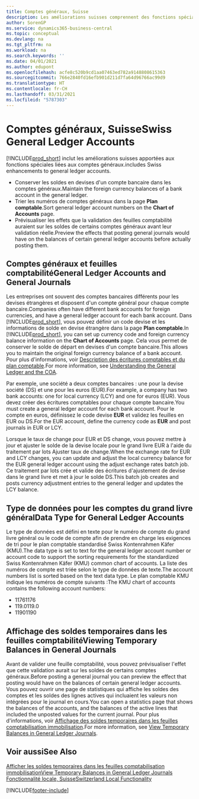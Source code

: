 ```yaml
---
title: Comptes généraux, Suisse
description: Les améliorations suisses comprennent des fonctions spéciales liées aux comptes généraux.
author: SorenGP
ms.service: dynamics365-business-central
ms.topic: conceptual
ms.devlang: na
ms.tgt_pltfrm: na
ms.workload: na
ms.search.keywords: ''
ms.date: 04/01/2021
ms.author: edupont
ms.openlocfilehash: acfe8c520b9cd1aa07463ed782a9148808615363
ms.sourcegitcommit: 766e2840fd16efb901d211d7fa64d96766ac99d9
ms.translationtype: HT
ms.contentlocale: fr-CH
ms.lasthandoff: 03/31/2021
ms.locfileid: "5787303"
---
```

# <a name="swiss-general-ledger-accounts"></a><span data-ttu-id="0ef39-103">Comptes généraux, Suisse</span><span class="sxs-lookup"><span data-stu-id="0ef39-103">Swiss General Ledger Accounts</span></span>
[!INCLUDE[prod_short](../../includes/prod_short.md)] <span data-ttu-id="0ef39-104">inclut les améliorations suisses apportées aux fonctions spéciales liées aux comptes généraux.</span><span class="sxs-lookup"><span data-stu-id="0ef39-104">includes Swiss enhancements to general ledger accounts.</span></span>

- <span data-ttu-id="0ef39-105">Conserver les soldes en devises d'un compte bancaire dans les comptes généraux.</span><span class="sxs-lookup"><span data-stu-id="0ef39-105">Maintain the foreign currency balances of a bank account in the general ledger.</span></span>  
- <span data-ttu-id="0ef39-106">Trier les numéros de comptes généraux dans la page **Plan comptable**.</span><span class="sxs-lookup"><span data-stu-id="0ef39-106">Sort general ledger account numbers on the **Chart of Accounts** page.</span></span>  
- <span data-ttu-id="0ef39-107">Prévisualiser les effets que la validation des feuilles comptabilité auraient sur les soldes de certains comptes généraux avant leur validation réelle.</span><span class="sxs-lookup"><span data-stu-id="0ef39-107">Preview the effects that posting general journals would have on the balances of certain general ledger accounts before actually posting them.</span></span>  

## <a name="general-ledger-accounts-and-general-journals"></a><span data-ttu-id="0ef39-108">Comptes généraux et feuilles comptabilité</span><span class="sxs-lookup"><span data-stu-id="0ef39-108">General Ledger Accounts and General Journals</span></span>  
<span data-ttu-id="0ef39-109">Les entreprises ont souvent des comptes bancaires différents pour les devises étrangères et disposent d'un compte général pour chaque compte bancaire.</span><span class="sxs-lookup"><span data-stu-id="0ef39-109">Companies often have different bank accounts for foreign currencies, and have a general ledger account for each bank account.</span></span> <span data-ttu-id="0ef39-110">Dans [!INCLUDE[prod_short](../../includes/prod_short.md)], vous pouvez définir un code devise et les informations de solde en devise étrangère dans la page **Plan comptable**.</span><span class="sxs-lookup"><span data-stu-id="0ef39-110">In [!INCLUDE[prod_short](../../includes/prod_short.md)], you can set up currency code and foreign currency balance information on the **Chart of Accounts** page.</span></span> <span data-ttu-id="0ef39-111">Cela vous permet de conserver le solde de départ en devises d'un compte bancaire.</span><span class="sxs-lookup"><span data-stu-id="0ef39-111">This allows you to maintain the original foreign currency balance of a bank account.</span></span> <span data-ttu-id="0ef39-112">Pour plus d'informations, voir [Description des écritures comptables et du plan comptable](../../finance-general-ledger.md).</span><span class="sxs-lookup"><span data-stu-id="0ef39-112">For more information, see [Understanding the General Ledger and the COA](../../finance-general-ledger.md).</span></span>  

<span data-ttu-id="0ef39-113">Par exemple, une société a deux comptes bancaires : une pour la devise société (DS) et une pour les euros (EUR).</span><span class="sxs-lookup"><span data-stu-id="0ef39-113">For example, a company has two bank accounts: one for local currency (LCY) and one for euros (EUR).</span></span> <span data-ttu-id="0ef39-114">Vous devez créer des écritures comptables pour chaque compte bancaire.</span><span class="sxs-lookup"><span data-stu-id="0ef39-114">You must create a general ledger account for each bank account.</span></span> <span data-ttu-id="0ef39-115">Pour le compte en euros, définissez le code devise **EUR** et validez les feuilles en EUR ou DS.</span><span class="sxs-lookup"><span data-stu-id="0ef39-115">For the EUR account, define the currency code as **EUR** and post journals in EUR or LCY.</span></span>  

<span data-ttu-id="0ef39-116">Lorsque le taux de change pour EUR et DS change, vous pouvez mettre à jour et ajuster le solde de la devise locale pour le grand livre EUR à l'aide du traitement par lots Ajuster taux de change.</span><span class="sxs-lookup"><span data-stu-id="0ef39-116">When the exchange rate for EUR and LCY changes, you can update and adjust the local currency balance for the EUR general ledger account using the adjust exchange rates batch job.</span></span> <span data-ttu-id="0ef39-117">Ce traitement par lots crée et valide des écritures d'ajustement de devise dans le grand livre et met à jour le solde DS.</span><span class="sxs-lookup"><span data-stu-id="0ef39-117">This batch job creates and posts currency adjustment entries to the general ledger and updates the LCY balance.</span></span>  

## <a name="data-type-for-general-ledger-accounts"></a><span data-ttu-id="0ef39-118">Type de données pour les comptes du grand livre général</span><span class="sxs-lookup"><span data-stu-id="0ef39-118">Data Type for General Ledger Accounts</span></span>  
<span data-ttu-id="0ef39-119">Le type de données est défini en texte pour le numéro de compte du grand livre général ou le code de compte afin de prendre en charge les exigences de tri pour le plan comptable standardisé Swiss Kontenrahmen Käfer (KMU).</span><span class="sxs-lookup"><span data-stu-id="0ef39-119">The data type is set to text for the general ledger account number or account code to support the sorting requirements for the standardized Swiss Kontenrahmen Käfer (KMU) common chart of accounts.</span></span> <span data-ttu-id="0ef39-120">La liste des numéros de compte est triée selon le type de données de texte.</span><span class="sxs-lookup"><span data-stu-id="0ef39-120">The account numbers list is sorted based on the text data type.</span></span> <span data-ttu-id="0ef39-121">Le plan comptable KMU indique les numéros de compte suivants :</span><span class="sxs-lookup"><span data-stu-id="0ef39-121">The KMU chart of accounts contains the following account numbers:</span></span>  

- <span data-ttu-id="0ef39-122">1176</span><span class="sxs-lookup"><span data-stu-id="0ef39-122">1176</span></span>  
- <span data-ttu-id="0ef39-123">119.0</span><span class="sxs-lookup"><span data-stu-id="0ef39-123">119.0</span></span>  
- <span data-ttu-id="0ef39-124">1190</span><span class="sxs-lookup"><span data-stu-id="0ef39-124">1190</span></span>  

## <a name="viewing-temporary-balances-in-general-journals"></a><span data-ttu-id="0ef39-125">Affichage des soldes temporaires dans les feuilles comptabilité</span><span class="sxs-lookup"><span data-stu-id="0ef39-125">Viewing Temporary Balances in General Journals</span></span>  
<span data-ttu-id="0ef39-126">Avant de valider une feuille comptabilité, vous pouvez prévisualiser l'effet que cette validation aurait sur les soldes de certains comptes généraux.</span><span class="sxs-lookup"><span data-stu-id="0ef39-126">Before posting a general journal you can preview the effect that posting would have on the balances of certain general ledger accounts.</span></span> <span data-ttu-id="0ef39-127">Vous pouvez ouvrir une page de statistiques qui affiche les soldes des comptes et les soldes des lignes actives qui incluaient les valeurs non intégrées pour le journal en cours.</span><span class="sxs-lookup"><span data-stu-id="0ef39-127">You can open a statistics page that shows the balances of the accounts, and the balances of the active lines that included the unposted values for the current journal.</span></span> <span data-ttu-id="0ef39-128">Pour plus d'informations, voir [Affichage des soldes temporaires dans les feuilles comptabilisation immobilisation](how-to-view-temporary-balances-in-general-ledger-journals.md).</span><span class="sxs-lookup"><span data-stu-id="0ef39-128">For more information, see [View Temporary Balances in General Ledger Journals](how-to-view-temporary-balances-in-general-ledger-journals.md).</span></span>  

## <a name="see-also"></a><span data-ttu-id="0ef39-129">Voir aussi</span><span class="sxs-lookup"><span data-stu-id="0ef39-129">See Also</span></span>

[<span data-ttu-id="0ef39-130">Afficher les soldes temporaires dans les feuilles comptabilisation immobilisation</span><span class="sxs-lookup"><span data-stu-id="0ef39-130">View Temporary Balances in General Ledger Journals</span></span>](how-to-view-temporary-balances-in-general-ledger-journals.md)  
[<span data-ttu-id="0ef39-131">Fonctionnalité locale, Suisse</span><span class="sxs-lookup"><span data-stu-id="0ef39-131">Switzerland Local Functionality</span></span>](switzerland-local-functionality.md)  


[!INCLUDE[footer-include](../../includes/footer-banner.md)]